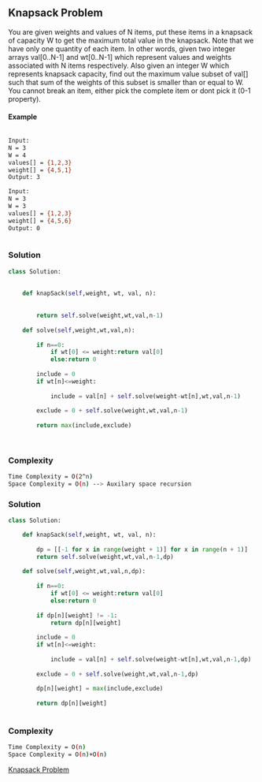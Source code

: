 ## Knapsack Problem

You are given weights and values of N items, put these items in a knapsack of capacity W to get the maximum total value in the knapsack. Note that we have only one quantity of each item.
In other words, given two integer arrays val[0..N-1] and wt[0..N-1] which represent values and weights associated with N items respectively. Also given an integer W which represents knapsack capacity, find out the maximum value subset of val[] such that sum of the weights of this subset is smaller than or equal to W. You cannot break an item, either pick the complete item or dont pick it (0-1 property).
#### Example
```bash

Input:
N = 3
W = 4
values[] = {1,2,3}
weight[] = {4,5,1}
Output: 3

Input:
N = 3
W = 3
values[] = {1,2,3}
weight[] = {4,5,6}
Output: 0



```
### Solution 

```python
class Solution:
    
   
    def knapSack(self,weight, wt, val, n):
        
       
        return self.solve(weight,wt,val,n-1)
            
    def solve(self,weight,wt,val,n):
        
        if n==0:
            if wt[0] <= weight:return val[0]
            else:return 0
            
        include = 0    
        if wt[n]<=weight:
            
            include = val[n] + self.solve(weight-wt[n],wt,val,n-1)
            
        exclude = 0 + self.solve(weight,wt,val,n-1)
        
        return max(include,exclude)
       
        
```
### Complexity
```bash
Time Complexity = O(2^n)
Space Complexity = O(n) --> Auxilary space recursion
```
### Solution 

```python
class Solution:

    def knapSack(self,weight, wt, val, n):
        
        dp = [[-1 for x in range(weight + 1)] for x in range(n + 1)]
        return self.solve(weight,wt,val,n-1,dp)
            
    def solve(self,weight,wt,val,n,dp):
        
        if n==0:
            if wt[0] <= weight:return val[0]
            else:return 0
            
        if dp[n][weight] != -1:
            return dp[n][weight]
            
        include = 0    
        if wt[n]<=weight:
            
            include = val[n] + self.solve(weight-wt[n],wt,val,n-1,dp)
            
        exclude = 0 + self.solve(weight,wt,val,n-1,dp)
        
        dp[n][weight] = max(include,exclude)
        
        return dp[n][weight]
        
```
### Complexity
```bash
Time Complexity = O(n)
Space Complexity = O(n)+O(n) 
```

[Knapsack Problem](https://practice.geeksforgeeks.org/problems/0-1-knapsack-problem0945/1)


